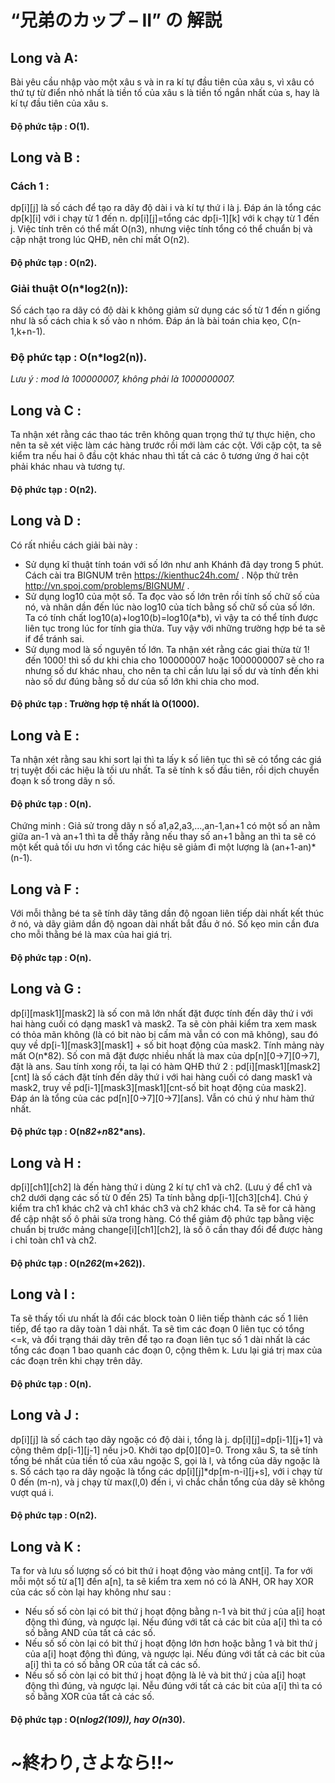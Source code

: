 # “兄弟のカップ – II” の 解説

## Long và A: 
Bài yêu cầu nhập vào một xâu s và in ra kí tự đầu tiên của xâu s, vì xâu có thứ tự từ điển nhỏ nhất là tiền tố của xâu s là tiền tố ngắn nhất của s, hay là kí tự đầu tiên của xâu s.
#### Độ phức tập : O(1).
## Long và B : 
### Cách 1 : 
dp[i][j] là số cách để tạo ra dãy độ dài i và kí tự thứ i là j. Đáp án là tổng các dp[k][i] với i chạy từ 1 đến n.
dp[i][j]=tổng các dp[i-1][k] với k chạy từ 1 đến j.
Việc tính trên có thể mất O(n3), nhưng việc tính tổng có thể chuẩn bị và cập nhật trong lúc QHĐ, nên chỉ mất O(n2).
#### Độ phức tạp : O(n2).
### Giải thuật O(n*log2(n)): 
Số cách tạo ra dãy có độ dài k không giảm sử dụng các số từ 1 đến n giống như là số cách chia k số vào n nhóm. Đáp án là bài toán chia kẹo, C(n-1,k+n-1).
### Độ phức tạp : O(n*log2(n)).
*Lưu ý : mod là 100000007, không phải là 1000000007.*
## Long và C : 
Ta nhận xét rằng các thao tác trên không quan trọng thứ tự thực hiện, cho nên ta sẽ xét việc làm các hàng trước rồi mới làm các cột. Với cặp cột, ta sẽ kiểm tra nếu hai ô đầu cột khác nhau thì tất cả các ô tương ứng ở hai cột phải khác nhau và tương tự.
#### Độ phức tạp : O(n2).
## Long và D : 
Có rất nhiều cách giải bài này :
+ Sử dụng kĩ thuật tính toán với số lớn như anh Khánh đã dạy trong 5 phút. Cách cài tra BIGNUM trên https://kienthuc24h.com/ . Nộp thử trên http://vn.spoj.com/problems/BIGNUM/ .
+ Sử dụng log10 của một số. Ta đọc vào số lớn trên rồi tính số chữ số của nó, và nhân dần đến lúc nào log10 của tích bằng số chữ số của số lớn.
Ta có tính chất log10(a)+log10(b)=log10(a*b), vì vậy ta có thể tính được liên tục trong lúc for tính gia thừa. Tuy vậy với những trường hợp bé ta sẽ if để tránh sai.
+ Sử dụng mod là số nguyên tố lớn. Ta nhận xét rằng các giai thừa từ 1! đến 1000! thì số dư khi chia cho 100000007 hoặc 1000000007 sẽ cho ra nhưng số dư khác nhau, cho nên ta chỉ cần lưu lại số dư và tính đến khi nào số dư đúng bằng số dư của số lớn khi chia cho mod.
#### Độ phức tạp : Trường hợp tệ nhất là O(1000).
## Long và E : 
Ta nhận xét rằng sau khi sort lại thì ta lấy k số liên tục thì sẽ có tổng các giá trị tuyệt đối các hiệu là tối ưu nhất. Ta sẽ tính k số đầu tiên, rồi dịch chuyển đoạn k số trong dãy n số.
#### Độ phức tạp : O(n).
Chứng minh : Giả sử trong dãy n số a1,a2,a3,…,an-1,an+1 có một số an nằm giữa  an-1 và an+1 thì ta dễ thấy rằng nếu thay số an+1 bằng an thì ta sẽ có một kết quả tối ưu hơn vì tổng các hiệu sẽ giảm đi một lượng là (an+1-an)*(n-1).
## Long và F : 
Với mỗi thằng bé ta sẽ tính dãy tăng dần độ ngoan liên tiếp dài nhất kết thúc ở nó, và dãy giảm dần độ ngoan dài nhất bắt đầu ở nó. Số kẹo min cần đưa cho mỗi thằng bé là max của hai giá trị.
#### Độ phức tạp : O(n).
## Long và G : 
dp[i][mask1][mask2] là số con mã lớn nhất đặt được tính đến dãy thứ i với hai hàng cuối có dạng mask1 và mask2. Ta sẽ còn phải kiểm tra xem mask có thỏa mãn không (là có bit nào bị cấm mà vẫn có con mã không), sau đó quy về dp[i-1][mask3][mask1] + số bit hoạt động của mask2. Tính mảng này mất O(n*82). Số con mã đặt được nhiều nhất là max của dp[n][0→7][0→7], đặt là ans.
Sau tính xong rồi, ta lại có hàm QHĐ thứ 2 : 
pd[i][mask1][mask2][cnt] là số cách đặt tính đến dãy thứ i với hai hàng cuối có dang mask1 và mask2, truy về pd[i-1][mask3][mask1][cnt-số bit hoạt động của mask2]. Đáp án là tổng của các pd[n][0→7][0→7][ans]. Vẫn có chú ý như hàm thứ nhất.
#### Độ phức tạp : O(n*82+n*82*ans).
## Long và H : 
dp[i][ch1][ch2] là đến hàng thứ i dùng 2 kí tự ch1 và ch2. (Lưu ý để ch1 và ch2 dưới dạng các số từ 0 đến 25) Ta tính bằng dp[i-1][ch3][ch4]. Chú ý kiểm tra ch1 khác ch2 và ch1 khác ch3 và ch2 khác ch4. Ta sẽ for cả hàng để cập nhật số ô phải sửa trong hàng. Có thể giảm độ phức tạp bằng việc chuẩn bị trước mảng change[i][ch1][ch2], là số ô cần thay đổi để  được hàng i chỉ toàn ch1 và ch2.
#### Độ phức tạp : O(n*262*(m+262)).
## Long và I : 
Ta sẽ thấy tối ưu nhất là đổi các block toàn 0 liên tiếp thành các số 1 liên tiếp, để tạo ra dãy toàn 1 dài nhất. Ta sẽ tìm các đoạn 0 liên tục có tổng <=k, và đổi trạng thái dãy trên để tạo ra đoạn liên tục số 1 dài nhất là các tổng các đoạn 1 bao quanh các đoạn 0, cộng thêm k. Lưu lại giá trị max của các đoạn trên khi chạy trên dãy.
#### Độ phức tạp : O(n).
## Long và J : 
dp[i][j] là số cách tạo dãy ngoặc có độ dài i, tổng là j. dp[i][j]=dp[i-1][j+1] và cộng thêm dp[i-1][j-1] nếu j>0. Khởi tạo dp[0][0]=0.
Trong xâu S, ta sẽ tính tổng bé nhất của tiền tố của xâu ngoặc S, gọi là l, và tổng của dãy ngoặc là s.
Số cách tạo ra dãy ngoặc là tổng các dp[i][j]*dp[m-n-i][j+s], với i chạy từ 0 đến (m-n), và j chạy từ max(l,0) đến i, vì chắc chắn tổng của dãy sẽ không vượt quá i.
#### Độ phức tạp : O(n2).
## Long và K : 
Ta for và lưu số lượng số có bit thứ i hoạt động vào mảng cnt[i]. Ta for với mỗi một số từ a[1] đến a[n], ta sẽ kiểm tra xem nó có là ANH, OR hay XOR của các số còn lại hay không như sau :
+ Nếu số số còn lại có bit thứ j hoạt động bằng n-1 và bit thứ j của a[i] hoạt động thì đúng, và ngược lại. Nếu đúng với tất cả các bit của a[i] thì ta có số bằng AND của tất cả các số.
+ Nếu số số còn lại có bit thứ j hoạt động lớn hơn hoặc bằng 1 và bit thứ j của a[i] hoạt động thì đúng, và ngược lại. Nếu đúng với tất cả các bit của a[i] thì ta có số bằng OR của tất cả các số.
+ Nếu số số còn lại có bit thứ j hoạt động là lẻ và bit thứ j của a[i] hoạt động thì đúng, và ngược lại. Nễu đúng với tất cả các bit của a[i] thì ta có số bằng XOR của tất cả các số.
#### Độ phức tạp : O(n*log2(109)), hay O(n*30).
# ~終わり,さよなら!!~